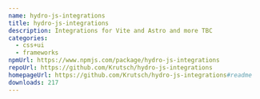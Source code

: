 ```yaml
---
name: hydro-js-integrations
title: hydro-js-integrations
description: Integrations for Vite and Astro and more TBC
categories:
  - css+ui
  - frameworks
npmUrl: https://www.npmjs.com/package/hydro-js-integrations
repoUrl: https://github.com/Krutsch/hydro-js-integrations
homepageUrl: https://github.com/Krutsch/hydro-js-integrations#readme
downloads: 217
---
```

